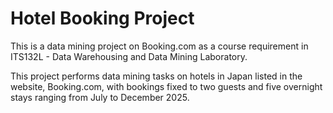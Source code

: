 # Hotel Booking Project
This is a data mining project on Booking.com as a course requirement in ITS132L - Data Warehousing and Data Mining Laboratory.

This project performs data mining tasks on hotels in Japan listed in the website, Booking.com, with bookings fixed to two guests and five overnight stays ranging from July to December 2025.
